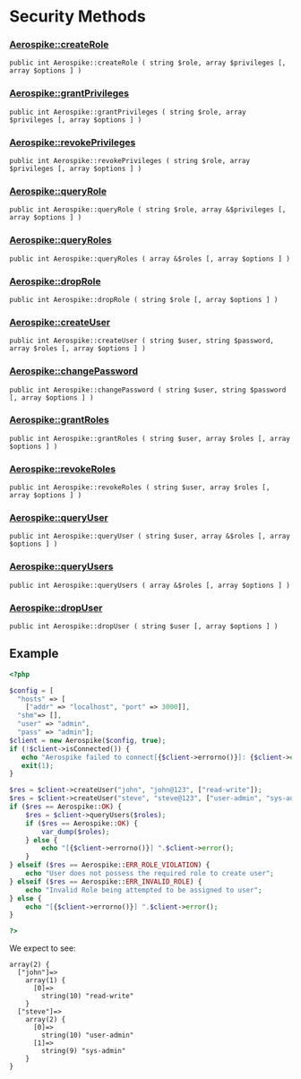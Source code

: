 
# Security Methods

### [Aerospike::createRole](aerospike_createrole.md)
```
public int Aerospike::createRole ( string $role, array $privileges [, array $options ] )
```

### [Aerospike::grantPrivileges](aerospike_grantprivileges.md)
```
public int Aerospike::grantPrivileges ( string $role, array $privileges [, array $options ] )
```

### [Aerospike::revokePrivileges](aerospike_revokeprivileges.md)
```
public int Aerospike::revokePrivileges ( string $role, array $privileges [, array $options ] )
```

### [Aerospike::queryRole](aerospike_queryrole.md)
```
public int Aerospike::queryRole ( string $role, array &$privileges [, array $options ] )
```

### [Aerospike::queryRoles](aerospike_queryroles.md)
```
public int Aerospike::queryRoles ( array &$roles [, array $options ] )
```

### [Aerospike::dropRole](aerospike_droprole.md)
```
public int Aerospike::dropRole ( string $role [, array $options ] )
```

### [Aerospike::createUser](aerospike_createuser.md)
```
public int Aerospike::createUser ( string $user, string $password, array $roles [, array $options ] )
```

### [Aerospike::changePassword](aerospike_changepassword.md)
```
public int Aerospike::changePassword ( string $user, string $password [, array $options ] )
```

### [Aerospike::grantRoles](aerospike_grantroles.md)
```
public int Aerospike::grantRoles ( string $user, array $roles [, array $options ] )
```

### [Aerospike::revokeRoles](aerospike_revokeroles.md)
```
public int Aerospike::revokeRoles ( string $user, array $roles [, array $options ] )
```

### [Aerospike::queryUser](aerospike_queryuser.md)
```
public int Aerospike::queryUser ( string $user, array &$roles [, array $options ] )
```

### [Aerospike::queryUsers](aerospike_queryusers.md)
```
public int Aerospike::queryUsers ( array &$roles [, array $options ] )
```

### [Aerospike::dropUser](aerospike_dropuser.md)
```
public int Aerospike::dropUser ( string $user [, array $options ] )
```

## Example

```php
<?php

$config = [
  "hosts" => [
    ["addr" => "localhost", "port" => 3000]],
  "shm"=> [],
  "user" => "admin",
  "pass" => "admin"];
$client = new Aerospike($config, true);
if (!$client->isConnected()) {
   echo "Aerospike failed to connect[{$client->errorno()}]: {$client->error()}\n";
   exit(1);
}

$res = $client->createUser("john", "john@123", ["read-write"]);
$res = $client->createUser("steve", "steve@123", ["user-admin", "sys-admin"]);
if ($res == Aerospike::OK) {
    $res = $client->queryUsers($roles);
    if ($res == Aerospike::OK) {
        var_dump($roles);
    } else {
        echo "[{$client->errorno()}] ".$client->error();
    }
} elseif ($res == Aerospike::ERR_ROLE_VIOLATION) {
    echo "User does not possess the required role to create user";
} elseif ($res == Aerospike::ERR_INVALID_ROLE) {
    echo "Invalid Role being attempted to be assigned to user";
} else {
    echo "[{$client->errorno()}] ".$client->error();
}

?>
```

We expect to see:

```
array(2) {
  ["john"]=>
    array(1) {
      [0]=>
        string(10) "read-write"
    }
  ["steve"]=>
    array(2) {
      [0]=>
        string(10) "user-admin"
      [1]=>
        string(9) "sys-admin"
    }
}
```
